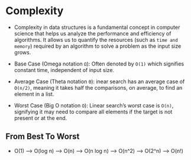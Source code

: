# Complexity

- Complexity in data structures is a fundamental concept in computer science that helps us analyze the performance and efficiency of algorithms. It allows us to quantify the resources (such as `time and memory`) required by an algorithm to solve a problem as the input size grows.

- Base Case (Omega notation  `Ω`): Often denoted by `O(1)` which signifies constant time, independent of input size.
- Average Case (Theta notation  `Θ`): inear search has an average case of `O(n/2)`, meaning it takes half the comparisons, on average, to find an element in a list.
- Worst Case (Big O notation `O`): Linear search’s worst case is `O(n)`, signifying it may need to compare all elements if the target is not present or at the end.

## From Best To Worst

- O(1) --> O(log n) --> O(n) --> O(n log n) --> O(n^2) --> O(2^n) --> O(n!)
